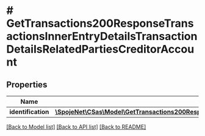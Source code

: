 # # GetTransactions200ResponseTransactionsInnerEntryDetailsTransactionDetailsRelatedPartiesCreditorAccount

## Properties

Name | Type | Description | Notes
------------ | ------------- | ------------- | -------------
**identification** | [**\SpojeNet\CSas\Model\GetTransactions200ResponseTransactionsInnerEntryDetailsTransactionDetailsRelatedPartiesCreditorAccountIdentification**](GetTransactions200ResponseTransactionsInnerEntryDetailsTransactionDetailsRelatedPartiesCreditorAccountIdentification.md) |  | [optional]

[[Back to Model list]](../../README.md#models) [[Back to API list]](../../README.md#endpoints) [[Back to README]](../../README.md)

